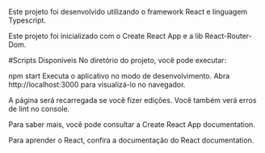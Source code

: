 Este projeto foi desenvolvido utilizando o framework React e linguagem Typescript.

Este projeto foi inicializado com o Create React App e a lib React-Router-Dom.

#Scripts Disponíveis
No diretório do projeto, você pode executar:

npm start
Executa o aplicativo no modo de desenvolvimento.
Abra http://localhost:3000 para visualizá-lo no navegador.

A página será recarregada se você fizer edições.
Você também verá erros de lint no console.

Para saber mais, você pode consultar a Create React App documentation.

Para aprender o React, confira a documentação do React documentation.
